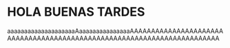 # HOLA BUENAS TARDES

aaaaaaaaaaaaaaaaaaaaAaaaaaaaaaaaaaaaAAAAAAAAAAAAAAAAAAAAAAAAAAAAAAAAAAAAAAAAAAAAAAAAAAAAAAAAAAAAAAAAAAAAAAAA
